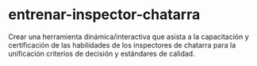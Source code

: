 # entrenar-inspector-chatarra
Crear una herramienta dinámica/interactiva que asista a la capacitación y certificación de las habilidades de los inspectores de chatarra para la unificación criterios de decisión y estándares de calidad.   

